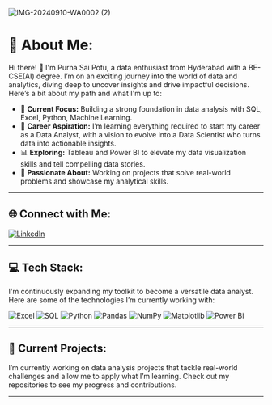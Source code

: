 ![IMG-20240910-WA0002 (2)](https://github.com/user-attachments/assets/67e1a2d6-a229-4a53-8ca3-072efe66af12)
<!-- Replace with your actual banner image link -->

# 💫 About Me:
Hi there! 👋 I'm Purna Sai Potu, a data enthusiast from Hyderabad with a BE-CSE(AI) degree. I’m on an exciting journey into the world of data and analytics, diving deep to uncover insights and drive impactful decisions. Here’s a bit about my path and what I'm up to:

- 🎯 **Current Focus:** Building a strong foundation in data analysis with SQL, Excel, Python, Machine Learning.
- 🚀 **Career Aspiration:** I’m learning everything required to start my career as a Data Analyst, with a vision to evolve into a Data Scientist who turns data into actionable insights.
- 📊 **Exploring:** Tableau and Power BI to elevate my data visualization skills and tell compelling data stories.
- 🌱 **Passionate About:** Working on projects that solve real-world problems and showcase my analytical skills.

---

## 🌐 Connect with Me:
[![LinkedIn](https://img.shields.io/badge/LinkedIn-%230077B5.svg?style=for-the-badge&logo=linkedin&logoColor=white)](https://www.linkedin.com/in/purna-sai-potu-96a15523b/)

---

## 💻 Tech Stack:
I'm continuously expanding my toolkit to become a versatile data analyst. Here are some of the technologies I’m currently working with:

![Excel](https://img.shields.io/badge/Excel-%23000?style=for-the-badge&logo=microsoft-excel&logoColor=white) <!-- Added Microsoft Excel -->
![SQL](https://img.shields.io/badge/SQL-%23276DC3.svg?style=for-the-badge&logo=sql&logoColor=white)
![Python](https://img.shields.io/badge/python-3670A0?style=for-the-badge&logo=python&logoColor=ffdd54)
![Pandas](https://img.shields.io/badge/pandas-%23150458.svg?style=for-the-badge&logo=pandas&logoColor=white)
![NumPy](https://img.shields.io/badge/numpy-%23013243.svg?style=for-the-badge&logo=numpy&logoColor=white)
![Matplotlib](https://img.shields.io/badge/Matplotlib-%23ffffff.svg?style=for-the-badge&logo=Matplotlib&logoColor=black)
![Power Bi](https://img.shields.io/badge/power_bi-F2C811?style=for-the-badge&logo=powerbi&logoColor=black)

---

## 🚀 Current Projects:
I’m currently working on data analysis projects that tackle real-world challenges and allow me to apply what I’m learning. Check out my repositories to see my progress and contributions.

---

